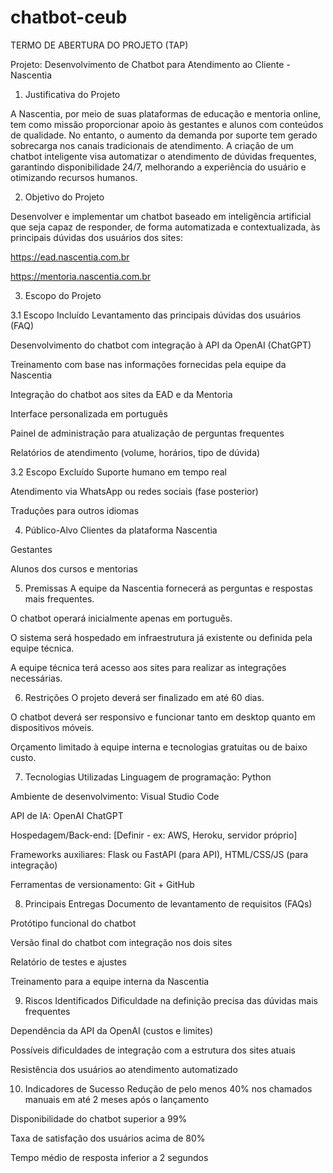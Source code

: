 # chatbot-ceub

TERMO DE ABERTURA DO PROJETO (TAP)


Projeto: Desenvolvimento de Chatbot para Atendimento ao Cliente - Nascentia


1. Justificativa do Projeto


A Nascentia, por meio de suas plataformas de educação e mentoria online, tem como missão proporcionar apoio às gestantes e alunos com conteúdos de qualidade. No entanto, o aumento da demanda por suporte tem gerado sobrecarga nos canais tradicionais de atendimento. A criação de um chatbot inteligente visa automatizar o atendimento de dúvidas frequentes, garantindo disponibilidade 24/7, melhorando a experiência do usuário e otimizando recursos humanos.

2. Objetivo do Projeto


Desenvolver e implementar um chatbot baseado em inteligência artificial que seja capaz de responder, de forma automatizada e contextualizada, às principais dúvidas dos usuários dos sites:

https://ead.nascentia.com.br

https://mentoria.nascentia.com.br

3. Escopo do Projeto


3.1 Escopo Incluído
Levantamento das principais dúvidas dos usuários (FAQ)

Desenvolvimento do chatbot com integração à API da OpenAI (ChatGPT)

Treinamento com base nas informações fornecidas pela equipe da Nascentia

Integração do chatbot aos sites da EAD e da Mentoria

Interface personalizada em português

Painel de administração para atualização de perguntas frequentes

Relatórios de atendimento (volume, horários, tipo de dúvida)



3.2 Escopo Excluído
Suporte humano em tempo real

Atendimento via WhatsApp ou redes sociais (fase posterior)

Traduções para outros idiomas

4. Público-Alvo
Clientes da plataforma Nascentia

Gestantes

Alunos dos cursos e mentorias

5. Premissas
A equipe da Nascentia fornecerá as perguntas e respostas mais frequentes.

O chatbot operará inicialmente apenas em português.

O sistema será hospedado em infraestrutura já existente ou definida pela equipe técnica.

A equipe técnica terá acesso aos sites para realizar as integrações necessárias.

6. Restrições
O projeto deverá ser finalizado em até 60 dias.

O chatbot deverá ser responsivo e funcionar tanto em desktop quanto em dispositivos móveis.

Orçamento limitado à equipe interna e tecnologias gratuitas ou de baixo custo.

7. Tecnologias Utilizadas
Linguagem de programação: Python

Ambiente de desenvolvimento: Visual Studio Code

API de IA: OpenAI ChatGPT

Hospedagem/Back-end: [Definir - ex: AWS, Heroku, servidor próprio]

Frameworks auxiliares: Flask ou FastAPI (para API), HTML/CSS/JS (para integração)

Ferramentas de versionamento: Git + GitHub

8. Principais Entregas
Documento de levantamento de requisitos (FAQs)

Protótipo funcional do chatbot

Versão final do chatbot com integração nos dois sites

Relatório de testes e ajustes

Treinamento para a equipe interna da Nascentia

9. Riscos Identificados
Dificuldade na definição precisa das dúvidas mais frequentes

Dependência da API da OpenAI (custos e limites)

Possíveis dificuldades de integração com a estrutura dos sites atuais

Resistência dos usuários ao atendimento automatizado

10. Indicadores de Sucesso
Redução de pelo menos 40% nos chamados manuais em até 2 meses após o lançamento

Disponibilidade do chatbot superior a 99%

Taxa de satisfação dos usuários acima de 80%

Tempo médio de resposta inferior a 2 segundos
